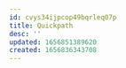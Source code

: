 ```yaml
---
id: cvys34ijpcop49bqrleq07p
title: Quickpath
desc: ''
updated: 1656851389620
created: 1656836343708
---
```


